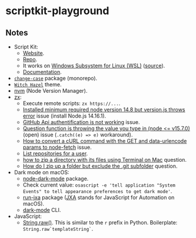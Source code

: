 # scriptkit-playground

## Notes

- Script Kit:
  - [Website](https://scriptkit.app/).
  - [Repo](https://github.com/johnlindquist/kit).
  - It works on [Windows Subsystem for Linux (WSL)](https://docs.microsoft.com/en-us/windows/wsl/install-win10) ([source](https://github.com/johnlindquist/kit/discussions/13)).
  - [Documentation](https://github.com/johnlindquist/kit/tree/main/src/lib).
- [`change-case`](https://github.com/blakeembrey/change-case) package (monorepo).
- [`Witch Hazel`](https://witchhazel.thea.codes/) theme.
- [nvm](https://github.com/nvm-sh/nvm) (Node Version Manager).
- [zx](https://github.com/google/zx):
  - Execute remote scripts: `zx https://...`.
  - [Installed minimum required node version 14.8 but version.js throws error](https://github.com/google/zx/issues/23) issue (install Node.js 14.16.1).
  - [GitHub Api authentification is not working](https://github.com/node-fetch/node-fetch/issues/774) issue.
  - [Question function is throwing the value you type in (node <= v15.7.0)](https://github.com/google/zx/issues/36) (open) issue (`.catch((e) => e)` workaround).
  - [How to convert a cURL command with the GET and data-urlencode params to node-fetch](https://github.com/node-fetch/node-fetch/issues/492) issue.
  - [List repositories for a user](https://docs.github.com/en/rest/reference/repos#list-repositories-for-a-user).
  - [how to zip a directory with its files using Terminal on Mac](https://superuser.com/questions/1000810/how-to-zip-a-directory-with-its-files-using-terminal-on-mac) question.
  - [How do I zip up a folder but exclude the .git subfolder](https://askubuntu.com/questions/28476/how-do-i-zip-up-a-folder-but-exclude-the-git-subfolder) question.
- Dark mode on macOS:
  - [node-dark-mode](https://github.com/sindresorhus/node-dark-mode) package.
  - Check current value: `osascript -e 'tell application "System Events" to tell appearance preferences to get dark mode'`.
  - [run-jxa](https://github.com/sindresorhus/run-jxa) package ([JXA](https://github.com/JXA-Cookbook/JXA-Cookbook) stands for JavaScript for Automation on macOS).
  - [dark-mode](https://github.com/sindresorhus/dark-mode) CLI.
- JavaScript:
  - [String.raw()](https://developer.mozilla.org/en-US/docs/Web/JavaScript/Reference/Global_Objects/String/raw). This is similar to the `r` prefix in Python. Boilerplate: `` String.raw`templateString` ``.
